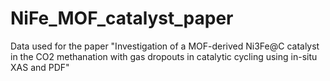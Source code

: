 # NiFe_MOF_catalyst_paper
Data used for the paper "Investigation of a MOF-derived Ni3Fe@C catalyst in the CO2 methanation with gas dropouts in catalytic cycling using in-situ XAS and PDF"
